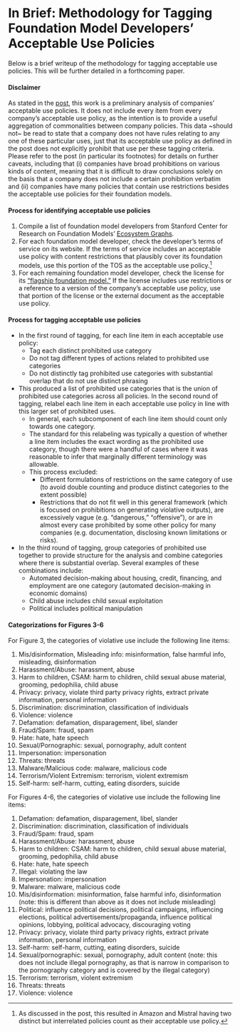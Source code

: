 # In Brief: Methodology for Tagging Foundation Model Developers’ Acceptable Use Policies


Below is a brief writeup of the methodology for tagging acceptable use policies. This will be further detailed in a forthcoming paper.

#### Disclaimer
As stated in the [post](https://crfm.stanford.edu/2024/04/08/aups.html), this work is a preliminary analysis of companies’ acceptable use policies. It does not include every item from every company’s acceptable use policy, as the intention is to provide a useful aggregation of commonalities between company policies. This data ~should not~ be read to state that a company does not have rules relating to any one of these particular uses, just that its acceptable use policy as defined in the post does not explicitly prohibit that use per these tagging criteria. Please refer to the post (in particular its footnotes) for details on further caveats, including that (i) companies have broad prohibitions on various kinds of content, meaning that it is difficult to draw conclusions solely on the basis that a company does not include a certain prohibition verbatim and (ii) companies have many policies that contain use restrictions besides the acceptable use policies for their foundation models.

#### Process for identifying acceptable use policies
1. Compile a list of foundation model developers from Stanford Center for Research on Foundation Models’ [Ecosystem Graphs](https://crfm.stanford.edu/ecosystem-graphs/index.html?mode=table).
2. For each foundation model developer, check the developer’s terms of service on its website. If the terms of service includes an acceptable use policy with content restrictions that plausibly cover its foundation models, use this portion of the TOS as the acceptable use policy.[^1]
3. For each remaining foundation model developer, check the license for its [“flagship foundation model.”](https://arxiv.org/abs/2310.12941) If the license includes use restrictions or a reference to a version of the company’s acceptable use policy, use that portion of the license or the external document as the acceptable use policy.

#### Process for tagging acceptable use policies

* In the first round of tagging, for each line item in each acceptable use policy:
  * Tag each distinct prohibited use category 
  * Do not tag different types of actions related to prohibited use categories
  * Do not distinctly tag prohibited use categories with substantial overlap that do not use distinct phrasing
* This produced a list of prohibited use categories that is the union of prohibited use categories across all policies. In the second round of tagging, relabel each line item in each acceptable use policy in line with this larger set of prohibited uses. 
  * In general, each subcomponent of each line item should count only towards one category. 
  * The standard for this relabeling was typically a question of whether a line item includes the exact wording as the prohibited use category, though there were a handful of cases where it was reasonable to infer that marginally different terminology was allowable.
  * This process excluded:
    * Different formulations of restrictions on the same category of use (to avoid double counting and produce distinct categories to the extent possible)
    * Restrictions that do not fit well in this general framework (which is focused on prohibitions on generating violative outputs), are excessively vague (e.g. “dangerous,” “offensive”), or are in almost every case prohibited by some other policy for many companies (e.g. documentation, disclosing known limitations or risks). 
* In the third round of tagging, group categories of prohibited use together to provide structure for the analysis and combine categories where there is substantial overlap. Several examples of these combinations include:
  * Automated decision-making about housing, credit, financing, and employment are one category (automated decision-making in economic domains)
  * Child abuse includes child sexual exploitation
  * Political includes political manipulation

#### Categorizations for Figures 3-6

For Figure 3, the categories of violative use include the following line items:
1. Mis/disinformation, Misleading info: misinformation, false harmful info, misleading, disinformation
2. Harassment/Abuse: harassment, abuse
3. Harm to children, CSAM: harm to children, child sexual abuse material, grooming, pedophilia, child abuse
4. Privacy: privacy, violate third party privacy rights, extract private information, personal information
5. Discrimination: discrimination, classification of individuals
6. Violence: violence
7. Defamation: defamation, disparagement, libel, slander
8. Fraud/Spam: fraud, spam
9. Hate: hate, hate speech
10. Sexual/Pornographic: sexual, pornography, adult content
11. Impersonation: impersonation
12. Threats: threats
13. Malware/Malicious code: malware, malicious code
14. Terrorism/Violent Extremism: terrorism, violent extremism
15. Self-harm: self-harm, cutting, eating disorders, suicide

For Figures 4-6, the categories of violative use include the following line items:
1. Defamation: defamation, disparagement, libel, slander
2. Discrimination: discrimination, classification of individuals
3. Fraud/Spam: fraud, spam
4. Harassment/Abuse: harassment, abuse
5. Harm to children: CSAM: harm to children, child sexual abuse material, grooming, pedophilia, child abuse
6. Hate: hate, hate speech
7. Illegal: violating the law
8. Impersonation: impersonation
9. Malware: malware, malicious code
10. Mis/disinformation: misinformation, false harmful info, disinformation (note: this is different than above as it does not include misleading)
11. Political: influence political decisions, political campaigns, influencing elections, political advertisements/propaganda, influence political opinions, lobbying, political advocacy, discouraging voting
12. Privacy: privacy, violate third party privacy rights, extract private information, personal information
13. Self-harm: self-harm, cutting, eating disorders, suicide
14. Sexual/pornographic: sexual, pornography, adult content (note: this does not include illegal pornography, as that is narrow in comparison to the pornography category and is covered by the illegal category)
15. Terrorism: terrorism, violent extremism
16. Threats: threats
17. Violence: violence

[^1]: As discussed in the post, this resulted in Amazon and Mistral having two distinct but interrelated policies count as their acceptable use policy. 
